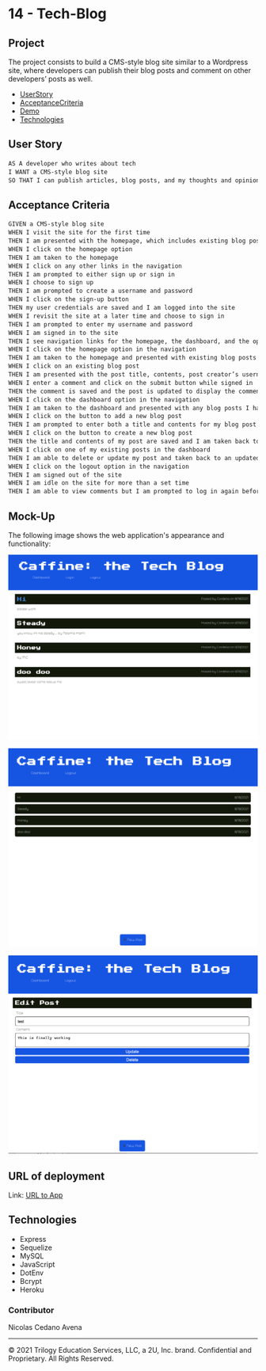 # 14 - Tech-Blog

## Project

The project consists to build a CMS-style blog site similar to a Wordpress site, where developers can publish their blog posts and comment on other developers’ posts as well.



- [UserStory](#UserStory)
- [AcceptanceCriteria](#AcceptanceCriteria)
- [Demo](#Demo)
- [Technologies](#Technologies)




## User Story

```md
AS A developer who writes about tech
I WANT a CMS-style blog site
SO THAT I can publish articles, blog posts, and my thoughts and opinions
```


## Acceptance Criteria

```md
GIVEN a CMS-style blog site
WHEN I visit the site for the first time
THEN I am presented with the homepage, which includes existing blog posts if any have been posted; navigation links for the homepage and the dashboard; and the option to log in
WHEN I click on the homepage option
THEN I am taken to the homepage
WHEN I click on any other links in the navigation
THEN I am prompted to either sign up or sign in
WHEN I choose to sign up
THEN I am prompted to create a username and password
WHEN I click on the sign-up button
THEN my user credentials are saved and I am logged into the site
WHEN I revisit the site at a later time and choose to sign in
THEN I am prompted to enter my username and password
WHEN I am signed in to the site
THEN I see navigation links for the homepage, the dashboard, and the option to log out
WHEN I click on the homepage option in the navigation
THEN I am taken to the homepage and presented with existing blog posts that include the post title and the date created
WHEN I click on an existing blog post
THEN I am presented with the post title, contents, post creator’s username, and date created for that post and have the option to leave a comment
WHEN I enter a comment and click on the submit button while signed in
THEN the comment is saved and the post is updated to display the comment, the comment creator’s username, and the date created
WHEN I click on the dashboard option in the navigation
THEN I am taken to the dashboard and presented with any blog posts I have already created and the option to add a new blog post
WHEN I click on the button to add a new blog post
THEN I am prompted to enter both a title and contents for my blog post
WHEN I click on the button to create a new blog post
THEN the title and contents of my post are saved and I am taken back to an updated dashboard with my new blog post
WHEN I click on one of my existing posts in the dashboard
THEN I am able to delete or update my post and taken back to an updated dashboard
WHEN I click on the logout option in the navigation
THEN I am signed out of the site
WHEN I am idle on the site for more than a set time
THEN I am able to view comments but I am prompted to log in again before I can add, update, or delete comments
```




## Mock-Up

The following image shows the web application's appearance and functionality:

![Picture](public/assets/demo1.png)

![Picture](public/assets/demo2.png)

![Picture](public/assets/demo3.png)


## URL of deployment

Link: <a href="https://navena9.github.io/06-Weather-Dashboard/" target="_blank">URL to App</a>


## Technologies

- Express
- Sequelize
- MySQL
- JavaScript
- DotEnv
- Bcrypt
- Heroku




### Contributor


Nicolas Cedano Avena
- - -
© 2021 Trilogy Education Services, LLC, a 2U, Inc. brand. Confidential and Proprietary. All Rights Reserved.